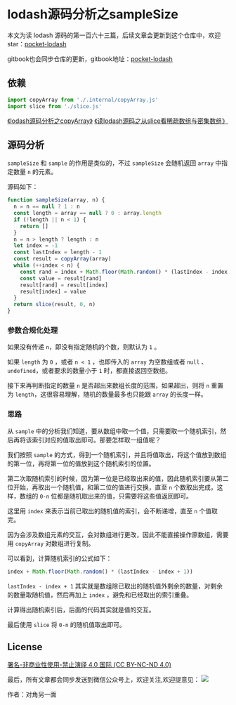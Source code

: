 # lodash源码分析之sampleSize

本文为读 lodash 源码的第一百六十三篇，后续文章会更新到这个仓库中，欢迎 star：[pocket-lodash](https://github.com/yeyuqiudeng/pocket-lodash)

gitbook也会同步仓库的更新，gitbook地址：[pocket-lodash](https://www.gitbook.com/book/yeyuqiudeng/pocket-lodash/details)

## 依赖

```javascript
import copyArray from './.internal/copyArray.js'
import slice from './slice.js'
```

[《lodash源码分析之copyArray》](internal/copyArray.md)
[《读lodash源码之从slice看稀疏数组与密集数组》](slice.md)

## 源码分析

`sampleSize` 和 `sample` 的作用是类似的，不过 `sampleSize` 会随机返回 `array` 中指定数量 `n` 的元素。 

源码如下：

```javascript
function sampleSize(array, n) {
  n = n == null ? 1 : n
  const length = array == null ? 0 : array.length
  if (!length || n < 1) {
    return []
  }
  n = n > length ? length : n
  let index = -1
  const lastIndex = length - 1
  const result = copyArray(array)
  while (++index < n) {
    const rand = index + Math.floor(Math.random() * (lastIndex - index + 1))
    const value = result[rand]
    result[rand] = result[index]
    result[index] = value
  }
  return slice(result, 0, n)
}
```

### 参数合规化处理

如果没有传递 `n`，即没有指定随机的个数，则默认为 `1` 。

如果 `length` 为 `0` ，或者 `n < 1` ，也即传入的 `array` 为空数组或者 `null` 、`undefined`，或者要求的数量小于 `1` 时，都直接返回空数组。

接下来再判断指定的数量 `n` 是否超出来数组长度的范围，如果超出，则将 `n` 重置为 `length`，这很容易理解，随机的数量最多也只能跟 `array` 的长度一样。

### 思路

从 `sample` 中的分析我们知道，要从数组中取一个值，只需要取一个随机索引，然后再将该索引对应的值取出即可。那要怎样取一组值呢？

我们按照 `sample` 的方式，得到一个随机索引，并且将值取出，将这个值放到数组的第一位，再将第一位的值放到这个随机索引的位置。

第二次取随机索引的时候，因为第一位是已经取出来的值，因此随机索引要从第二位开始，再取出一个随机值，和第二位的值进行交换，直至 `n` 个数取出完成，这样，数组的 `0-n` 位都是随机取出来的值，只需要将这些值返回即可。

这里用 `index` 来表示当前已取出的随机值的索引，会不断递增，直至 `n` 个值取完。

因为会涉及数组元素的交互，会对数组进行更改，因此不能直接操作原数组，需要用 `copyArray` 对数组进行复制。

可以看到，计算随机索引的公式如下：

```javascript
index + Math.floor(Math.random() * (lastIndex - index + 1))
```

`lastIndex - index + 1` 其实就是数组除已取出的随机值外剩余的数量，对剩余的数量取随机值，然后再加上 `index` ，避免和已经取出的索引重叠。

计算得出随机索引后，后面的代码其实就是值的交互。

最后使用 `slice` 将 `0-n` 的随机值取出即可。

## License

[署名-非商业性使用-禁止演绎 4.0 国际 (CC BY-NC-ND 4.0)](http://creativecommons.org/licenses/by-nc-nd/4.0/)

最后，所有文章都会同步发送到微信公众号上，欢迎关注,欢迎提意见：  ![](https://raw.githubusercontent.com/yeyuqiudeng/resource/master/images/qrcode_front-end-article.jpg) 

作者：对角另一面 